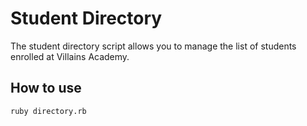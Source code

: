 # Student Directory #

The student directory script allows you to manage the list of students enrolled at Villains Academy.

## How to use #

```shell
ruby directory.rb
```
